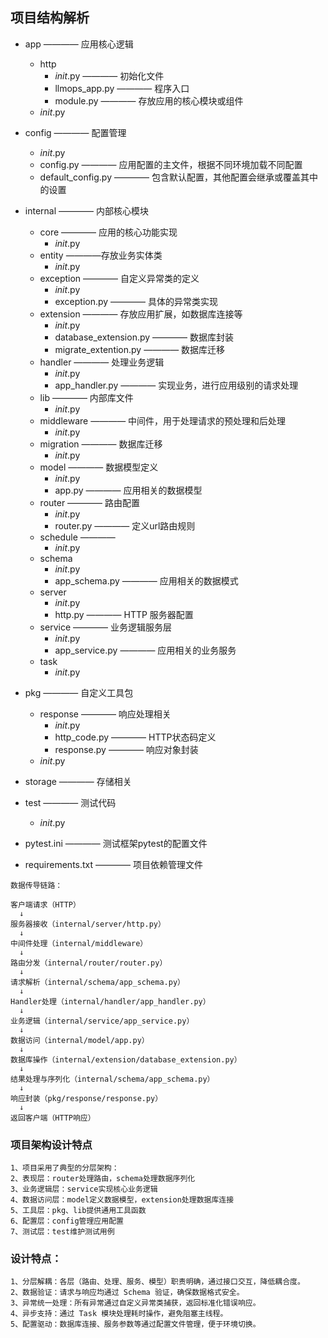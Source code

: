 ## 项目结构解析
- app ———— 应用核心逻辑
	- http
		- _init_.py ———— 初始化文件
		- llmops_app.py ———— 程序入口
		- module.py ———— 存放应用的核心模块或组件
	- _init_.py
- config ———— 配置管理
	- _init_.py
	- config.py ———— 应用配置的主文件，根据不同环境加载不同配置
	- default_config.py ———— 包含默认配置，其他配置会继承或覆盖其中的设置
- internal ———— 内部核心模块
	- core ———— 应用的核心功能实现
		- _init_.py
	- entity ————存放业务实体类
		- _init_.py
	- exception ———— 自定义异常类的定义
		- _init_.py
		- exception.py ———— 具体的异常类实现
	- extension ———— 存放应用扩展，如数据库连接等
		- _init_.py
		- database_extension.py ———— 数据库封装
        - migrate_extention.py ———— 数据库迁移
	- handler ———— 处理业务逻辑
		- _init_.py
		- app_handler.py ———— 实现业务，进行应用级别的请求处理
	- lib ———— 内部库文件
		- _init_.py
	- middleware ———— 中间件，用于处理请求的预处理和后处理
		- _init_.py
	- migration ———— 数据库迁移
		- _init_.py
	- model ———— 数据模型定义
		- _init_.py
		- app.py ———— 应用相关的数据模型
	- router ———— 路由配置 
		- _init_.py
		- router.py ———— 定义url路由规则
	- schedule ———— 
		- _init_.py
	- schema
		- _init_.py
		- app_schema.py ———— 应用相关的数据模式
	- server
		- _init_.py
		- http.py ———— HTTP 服务器配置 
	- service ———— 业务逻辑服务层
		- _init_.py
		- app_service.py ———— 应用相关的业务服务
	- task
		- _init_.py
- pkg ———— 自定义工具包
	- response ———— 响应处理相关
		- _init_.py
		- http_code.py ———— HTTP状态码定义
		- response.py ———— 响应对象封装
	- _init_.py
- storage ———— 存储相关
- test ———— 测试代码
	- _init_.py
	
- pytest.ini ———— 测试框架pytest的配置文件
- requirements.txt ———— 项目依赖管理文件




```
数据传导链路：

客户端请求（HTTP）
  ↓
服务器接收（internal/server/http.py）
  ↓
中间件处理（internal/middleware）
  ↓
路由分发（internal/router/router.py）
  ↓
请求解析（internal/schema/app_schema.py）
  ↓
Handler处理（internal/handler/app_handler.py）
  ↓
业务逻辑（internal/service/app_service.py）
  ↓
数据访问（internal/model/app.py）
  ↓
数据库操作（internal/extension/database_extension.py）
  ↓
结果处理与序列化（internal/schema/app_schema.py）
  ↓
响应封装（pkg/response/response.py）
  ↓
返回客户端（HTTP响应）
```


### 项目架构设计特点
	1、项目采用了典型的分层架构：
	2、表现层：router处理路由，schema处理数据序列化
	3、业务逻辑层：service实现核心业务逻辑
	4、数据访问层：model定义数据模型，extension处理数据库连接
	5、工具层：pkg、lib提供通用工具函数
	6、配置层：config管理应用配置
	7、测试层：test维护测试用例


### 设计特点：
	1、分层解耦：各层（路由、处理、服务、模型）职责明确，通过接口交互，降低耦合度。
	2、数据验证：请求与响应均通过 Schema 验证，确保数据格式安全。
	3、异常统一处理：所有异常通过自定义异常类捕获，返回标准化错误响应。
	4、异步支持：通过 Task 模块处理耗时操作，避免阻塞主线程。
	5、配置驱动：数据库连接、服务参数等通过配置文件管理，便于环境切换。